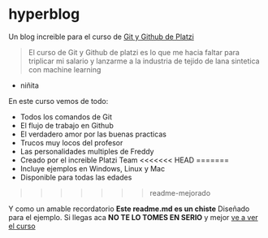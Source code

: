 # hyperblog 
Un blog increible para el curso de [Git y Github de Platzi](https://platzi.com/cursos/git-github/ "Git y Github de Platzi")
> El curso de Git y Github de platzi es lo que me hacia faltar para triplicar mi salario y lanzarme a la industria de tejido de lana sintetica con machine learning
- niñita

En este curso vemos de todo:
- Todos los comandos de Git
- El flujo de trabajo en Github
- El verdadero amor por las buenas practicas
- Trucos muy locos del profesor
- Las personalidades multiples de Freddy
- Creado por el increible Platzi Team
<<<<<<< HEAD
=======
- Incluye ejemplos en Windows, Linux y Mac
- Disponible para todas las edades
>>>>>>> readme-mejorado

Y como un amable recordatorio **Este readme.md es un chiste** Diseñado para el ejemplo. Si llegas aca **NO TE LO TOMES EN SERIO** y mejor [ve a ver el curso](https://platzi.com/clases/1557-git-github/19977-readmemd-es-una-excelente-practica/ "ve a ver el curso")